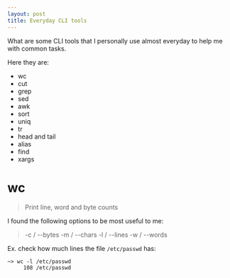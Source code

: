 ```yaml
---
layout: post
title: Everyday CLI tools
---
```


What are some CLI tools that I personally use almost everyday to help me with common tasks.

Here they are:

* wc
* cut
* grep
* sed
* awk
* sort
* uniq
* tr
* head and tail
* alias
* find
* xargs


wc
====
> Print line, word and byte counts

I found the following options to be most useful to me:

> -c / --bytes
> -m / --chars
> -l / --lines
> -w / --words

Ex. check how much lines the file `/etc/passwd` has:

```
~> wc -l /etc/passwd
     108 /etc/passwd
```

